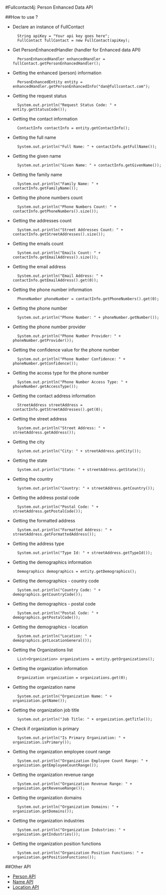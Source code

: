 #Fullcontact4j: Person Enhanced Data API

##How to use ?

* Declare an instance of FullContact

        String apiKey = "Your api key goes here";
        FullContact fullContact = new FullContact(apiKey);

* Get PersonEnhancedHandler (handler for Enhanced data API)

        PersonEnhancedHandler enhancedHandler = fullContact.getPersonEnhancedHandler();

* Getting the enhanced (person) information

        PersonEnhancedEntity entity = enhancedHandler.getPersonEnhancedInfo("dan@fullcontact.com");

* Getting the request status

        System.out.println("Request Status Code: " + entity.getStatusCode());

* Getting the contact information

        ContactInfo contactInfo = entity.getContactInfo();

* Getting the full name

        System.out.println("Full Name: " + contactInfo.getFullName());

* Getting the given name

        System.out.println("Given Name: " + contactInfo.getGivenName());

* Getting the family name

        System.out.println("Family Name: " + contactInfo.getFamilyName());

* Getting the phone numbers count

        System.out.println("Phone Numbers Count: " + contactInfo.getPhoneNumbers().size());

* Getting the addresses count

        System.out.println("Street Addresses Count: " + contactInfo.getStreetAddresses().size());

* Getting the emails count

        System.out.println("Emails Count: " + contactInfo.getEmailAddress().size());

* Getting the email address

        System.out.println("Email Address: " + contactInfo.getEmailAddress().get(0));

* Getting the phone number information

        PhoneNumber phoneNumber = contactInfo.getPhoneNumbers().get(0);

* Getting the phone number

        System.out.println("Phone Number: " + phoneNumber.getNumber());

* Getting the phone number provider

        System.out.println("Phone Number Provider: " + phoneNumber.getProvider());

* Getting the confidence value for the phone number

        System.out.println("Phone Number Confidence: " + phoneNumber.getConfidence());

* Getting the access type for the phone number

        System.out.println("Phone Number Access Type: " + phoneNumber.getAccessType());

* Getting the contact address information

        StreetAddress streetAddress = contactInfo.getStreetAddresses().get(0);

* Getting the street address

        System.out.println("Street Address: " + streetAddress.getAddress());

* Getting the city

        System.out.println("City: " + streetAddress.getCity());

* Getting the state

        System.out.println("State: " + streetAddress.getState());

* Getting the country

        System.out.println("Country: " + streetAddress.getCountry());

* Getting the address postal code

        System.out.println("Postal Code: " + streetAddress.getPostalCode());

* Getting the formatted address

        System.out.println("Formatted Address: " + streetAddress.getFormattedAddress());

* Getting the address type

        System.out.println("Type Id: " + streetAddress.getTypeId());

* Getting the demographics information

        Demographics demographics = entity.getDemographics();

* Getting the demographics - country code

        System.out.println("Country Code: " + demographics.getCountryCode());

* Getting the demographics - postal code

        System.out.println("Postal Code: " + demographics.getPostalCode());

* Getting the demographics - location

        System.out.println("Location: " + demographics.getLocationGeneral());

* Getting the Organizations list

        List<Organization> organizations = entity.getOrganizations();

* Getting the organization information

        Organization organization = organizations.get(0);

* Getting the organization name

        System.out.println("Organization Name: " + organization.getName());

* Getting the organization job title

        System.out.println("Job Title: " + organization.getTitle());

* Check if organization is primary

        System.out.println("Is Primary Organization: " + organization.isPrimary());

* Getting the organization employee count range

        System.out.println("Organization Employee Count Range: " + organization.getEmployeeCountRange());

* Getting the organization revenue range

        System.out.println("Organization Revenue Range: " + organization.getRevenueRange());

* Getting the organization domains

        System.out.println("Organization Domains: " + organization.getDomains());

* Getting the organization industries

        System.out.println("Organization Industries: " + organization.getIndustries());

* Getting the organization position functions

        System.out.println("Organization Position Functions: " + organization.getPositionFunctions());


##Other API
* [Person API](/fullcontact/fullcontact4j/tree/refactoring/docs/person/)
* [Name API](/fullcontact/fullcontact4j/tree/refactoring/docs/name/)
* [Location API](/fullcontact/fullcontact4j/tree/refactoring/docs/location/)
